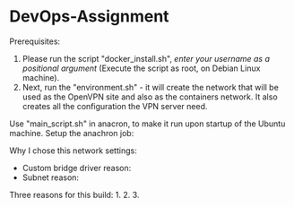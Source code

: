 # DevOps-Assignment

Prerequisites:
  1. Please run the script "docker_install.sh", *enter your username as a positional argument* (Execute the script as root, on Debian Linux machine).
  2. Next, run the "environment.sh" - it will create the network that will be used as the OpenVPN site and also as the containers network. It also creates all the
     configuration the VPN server need.

Use "main_script.sh" in anacron, to make it run upon startup of the Ubuntu machine. Setup the anachron job:
  

  

Why I chose this network settings:
  - Custom bridge driver reason:
  - Subnet reason: 

Three reasons for this build:
  1.
  2.
  3.
  
